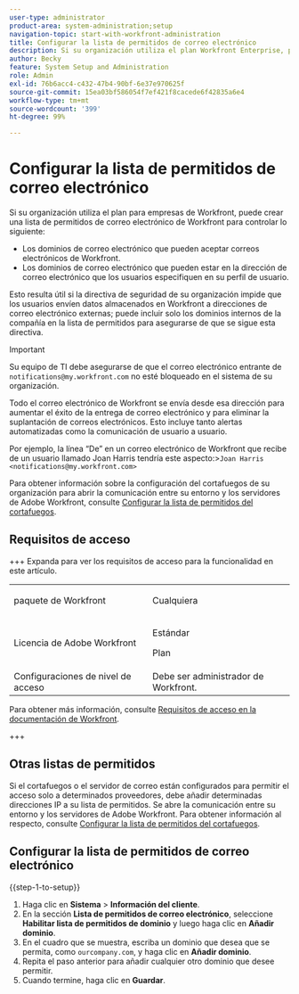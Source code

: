 ```yaml
---
user-type: administrator
product-area: system-administration;setup
navigation-topic: start-with-workfront-administration
title: Configurar la lista de permitidos de correo electrónico
description: Si su organización utiliza el plan Workfront Enterprise, puede crear una lista de permitidos de correo electrónico de Workfront para controlar qué dominios de correo electrónico pueden aceptar correos electrónicos de Workfront y qué dominios de correo electrónico pueden estar en la dirección de correo electrónico que los usuarios especifiquen en su perfil de usuario. Esto resulta útil si la política de seguridad de su organización impide que los usuarios envíen datos almacenados en Workfront a direcciones de correo electrónico externas; puede incluir solo los dominios internos de la compañía en la lista de permitidos para asegurarse de que se sigue esta política.
author: Becky
feature: System Setup and Administration
role: Admin
exl-id: 76b6acc4-c432-47b4-90bf-6e37e970625f
source-git-commit: 15ea03bf586054f7ef421f8cacede6f42835a6e4
workflow-type: tm+mt
source-wordcount: '399'
ht-degree: 99%

---
```


# Configurar la lista de permitidos de correo electrónico

Si su organización utiliza el plan para empresas de Workfront, puede crear una lista de permitidos de correo electrónico de Workfront para controlar lo siguiente:

* Los dominios de correo electrónico que pueden aceptar correos electrónicos de Workfront.
* Los dominios de correo electrónico que pueden estar en la dirección de correo electrónico que los usuarios especifiquen en su perfil de usuario.

Esto resulta útil si la directiva de seguridad de su organización impide que los usuarios envíen datos almacenados en Workfront a direcciones de correo electrónico externas; puede incluir solo los dominios internos de la compañía en la lista de permitidos para asegurarse de que se sigue esta directiva.

>[!IMPORTANT]
>
>Su equipo de TI debe asegurarse de que el correo electrónico entrante de `notifications@my.workfront.com` no esté bloqueado en el sistema de su organización.
>
>Todo el correo electrónico de Workfront se envía desde esa dirección para aumentar el éxito de la entrega de correo electrónico y para eliminar la suplantación de correos electrónicos. Esto incluye tanto alertas automatizadas como la comunicación de usuario a usuario.
>
>Por ejemplo, la línea “De” en un correo electrónico de Workfront que recibe de un usuario llamado Joan Harris tendría este aspecto:
>&#x200B;>`Joan Harris <notifications@my.workfront.com>`

Para obtener información sobre la configuración del cortafuegos de su organización para abrir la comunicación entre su entorno y los servidores de Adobe Workfront, consulte [Configurar la lista de permitidos del cortafuegos](../../administration-and-setup/get-started-wf-administration/configure-your-firewall.md).

## Requisitos de acceso

+++ Expanda para ver los requisitos de acceso para la funcionalidad en este artículo.

<table style="table-layout:auto"> 
 <col> 
 <col> 
 <tbody> 
  <tr> 
   <td role="rowheader">paquete de Workfront</td> 
   <td><p>Cualquiera</p></td> 
  </tr> 
  <tr> 
   <td role="rowheader">Licencia de Adobe Workfront</td> 
   <td><p>Estándar</p> <p>Plan</p></td> 
  </tr> 
  <tr> 
   <td role="rowheader">Configuraciones de nivel de acceso</td> 
   <td>Debe ser administrador de Workfront. </td> 
  </tr> 
 </tbody> 
</table>

Para obtener más información, consulte [Requisitos de acceso en la documentación de Workfront](/help/quicksilver/administration-and-setup/add-users/access-levels-and-object-permissions/access-level-requirements-in-documentation.md).

+++

## Otras listas de permitidos

Si el cortafuegos o el servidor de correo están configurados para permitir el acceso solo a determinados proveedores, debe añadir determinadas direcciones IP a su lista de permitidos. Se abre la comunicación entre su entorno y los servidores de Adobe Workfront. Para obtener información al respecto, consulte [Configurar la lista de permitidos del cortafuegos](../../administration-and-setup/get-started-wf-administration/configure-your-firewall.md).

## Configurar la lista de permitidos de correo electrónico

{{step-1-to-setup}}

1. Haga clic en **Sistema** > **Información del cliente**.
1. En la sección **Lista de permitidos de correo electrónico**, seleccione **Habilitar lista de permitidos de dominio** y luego haga clic en **Añadir dominio**.
1. En el cuadro que se muestra, escriba un dominio que desea que se permita, como `ourcompany.com`, y haga clic en **Añadir dominio**.
1. Repita el paso anterior para añadir cualquier otro dominio que desee permitir.
1. Cuando termine, haga clic en **Guardar**.
